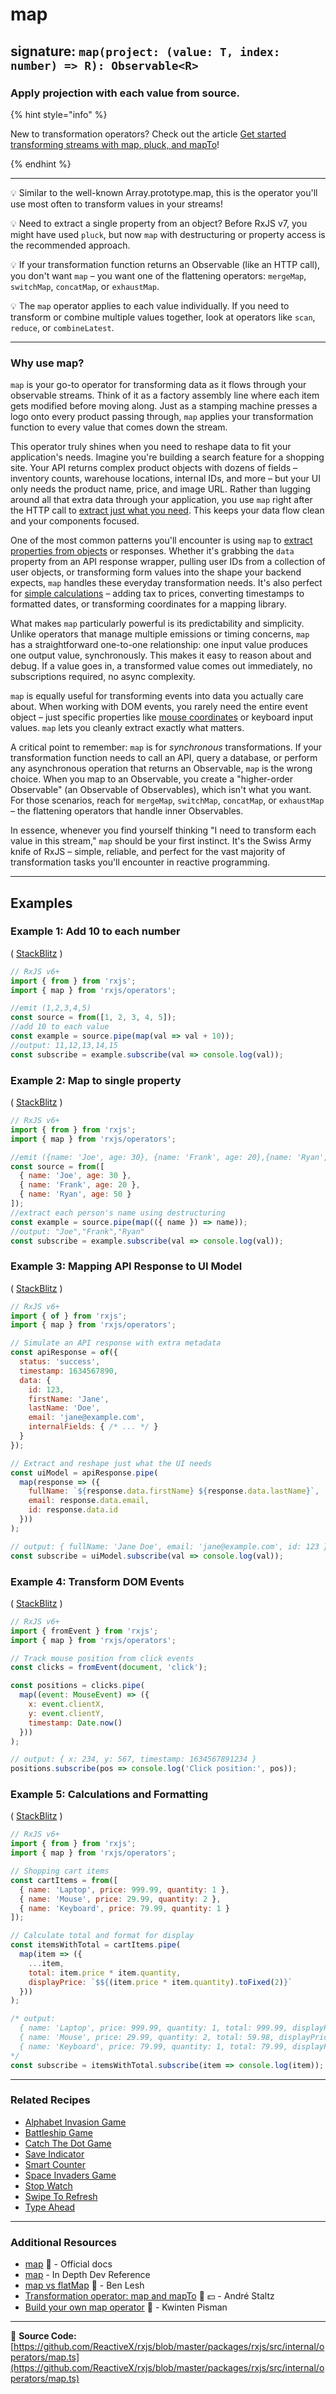 # map

## signature: `map(project: (value: T, index: number) => R): Observable<R>`

### Apply projection with each value from source.

{% hint style="info" %}

New to transformation operators? Check out the article
[Get started transforming streams with map, pluck, and mapTo](../../concepts/get-started-transforming.md)!

{% endhint %}

---

💡 Similar to the well-known Array.prototype.map, this is the operator you'll use most often to transform values in your streams!

💡 Need to extract a single property from an object? Before RxJS v7, you might have used `pluck`, but now `map` with destructuring or property access is the recommended approach.

💡 If your transformation function returns an Observable (like an HTTP call), you don't want `map` – you want one of the flattening operators: `mergeMap`, `switchMap`, `concatMap`, or `exhaustMap`.

💡 The `map` operator applies to each value individually. If you need to transform or combine multiple values together, look at operators like `scan`, `reduce`, or `combineLatest`.

---

### Why use map?

`map` is your go-to operator for transforming data as it flows through your observable streams. Think of it as a factory assembly line where each item gets modified before moving along. Just as a stamping machine presses a logo onto every product passing through, `map` applies your transformation function to every value that comes down the stream.

This operator truly shines when you need to reshape data to fit your application's needs. Imagine you're building a search feature for a shopping site. Your API returns complex product objects with dozens of fields – inventory counts, warehouse locations, internal IDs, and more – but your UI only needs the product name, price, and image URL. Rather than lugging around all that extra data through your application, you use `map` right after the HTTP call to [extract just what you need](#example-3-mapping-api-response-to-ui-model). This keeps your data flow clean and your components focused.

One of the most common patterns you'll encounter is using `map` to [extract properties from objects](#example-2-map-to-single-property) or responses. Whether it's grabbing the `data` property from an API response wrapper, pulling user IDs from a collection of user objects, or transforming form values into the shape your backend expects, `map` handles these everyday transformation needs. It's also perfect for [simple calculations](#example-5-calculations-and-formatting) – adding tax to prices, converting timestamps to formatted dates, or transforming coordinates for a mapping library.

What makes `map` particularly powerful is its predictability and simplicity. Unlike operators that manage multiple emissions or timing concerns, `map` has a straightforward one-to-one relationship: one input value produces one output value, synchronously. This makes it easy to reason about and debug. If a value goes in, a transformed value comes out immediately, no subscriptions required, no async complexity.

`map` is equally useful for transforming events into data you actually care about. When working with DOM events, you rarely need the entire event object – just specific properties like [mouse coordinates](#example-4-transform-dom-events) or keyboard input values. `map` lets you cleanly extract exactly what matters.

A critical point to remember: `map` is for *synchronous* transformations. If your transformation function needs to call an API, query a database, or perform any asynchronous operation that returns an Observable, `map` is the wrong choice. When you map to an Observable, you create a "higher-order Observable" (an Observable of Observables), which isn't what you want. For those scenarios, reach for `mergeMap`, `switchMap`, `concatMap`, or `exhaustMap` – the flattening operators that handle inner Observables.

In essence, whenever you find yourself thinking "I need to transform each value in this stream," `map` should be your first instinct. It's the Swiss Army knife of RxJS – simple, reliable, and perfect for the vast majority of transformation tasks you'll encounter in reactive programming.

---

## Examples

### Example 1: Add 10 to each number

( [StackBlitz](https://stackblitz.com/edit/typescript-a7bnxb?file=index.ts&devtoolsheight=100) )

```javascript
// RxJS v6+
import { from } from 'rxjs';
import { map } from 'rxjs/operators';

//emit (1,2,3,4,5)
const source = from([1, 2, 3, 4, 5]);
//add 10 to each value
const example = source.pipe(map(val => val + 10));
//output: 11,12,13,14,15
const subscribe = example.subscribe(val => console.log(val));
```

### Example 2: Map to single property

( [StackBlitz](https://stackblitz.com/edit/typescript-qgpnju?file=index.ts&devtoolsheight=100) )

```javascript
// RxJS v6+
import { from } from 'rxjs';
import { map } from 'rxjs/operators';

//emit ({name: 'Joe', age: 30}, {name: 'Frank', age: 20},{name: 'Ryan', age: 50})
const source = from([
  { name: 'Joe', age: 30 },
  { name: 'Frank', age: 20 },
  { name: 'Ryan', age: 50 }
]);
//extract each person's name using destructuring
const example = source.pipe(map(({ name }) => name));
//output: "Joe","Frank","Ryan"
const subscribe = example.subscribe(val => console.log(val));
```

### Example 3: Mapping API Response to UI Model

( [StackBlitz](https://stackblitz.com/edit/typescript-kus9nthn?file=index.ts) )

```javascript
// RxJS v6+
import { of } from 'rxjs';
import { map } from 'rxjs/operators';

// Simulate an API response with extra metadata
const apiResponse = of({
  status: 'success',
  timestamp: 1634567890,
  data: {
    id: 123,
    firstName: 'Jane',
    lastName: 'Doe',
    email: 'jane@example.com',
    internalFields: { /* ... */ }
  }
});

// Extract and reshape just what the UI needs
const uiModel = apiResponse.pipe(
  map(response => ({
    fullName: `${response.data.firstName} ${response.data.lastName}`,
    email: response.data.email,
    id: response.data.id
  }))
);

// output: { fullName: 'Jane Doe', email: 'jane@example.com', id: 123 }
const subscribe = uiModel.subscribe(val => console.log(val));
```

### Example 4: Transform DOM Events

( [StackBlitz](https://stackblitz.com/edit/typescript-a8rwwcaj?file=index.ts) )

```javascript
// RxJS v6+
import { fromEvent } from 'rxjs';
import { map } from 'rxjs/operators';

// Track mouse position from click events
const clicks = fromEvent(document, 'click');

const positions = clicks.pipe(
  map((event: MouseEvent) => ({
    x: event.clientX,
    y: event.clientY,
    timestamp: Date.now()
  }))
);

// output: { x: 234, y: 567, timestamp: 1634567891234 }
positions.subscribe(pos => console.log('Click position:', pos));
```

### Example 5: Calculations and Formatting

( [StackBlitz](https://stackblitz.com/edit/typescript-rfbasqua?file=index.ts) )

```javascript
// RxJS v6+
import { from } from 'rxjs';
import { map } from 'rxjs/operators';

// Shopping cart items
const cartItems = from([
  { name: 'Laptop', price: 999.99, quantity: 1 },
  { name: 'Mouse', price: 29.99, quantity: 2 },
  { name: 'Keyboard', price: 79.99, quantity: 1 }
]);

// Calculate total and format for display
const itemsWithTotal = cartItems.pipe(
  map(item => ({
    ...item,
    total: item.price * item.quantity,
    displayPrice: `$${(item.price * item.quantity).toFixed(2)}`
  }))
);

/* output: 
  { name: 'Laptop', price: 999.99, quantity: 1, total: 999.99, displayPrice: '$999.99' }
  { name: 'Mouse', price: 29.99, quantity: 2, total: 59.98, displayPrice: '$59.98' }
  { name: 'Keyboard', price: 79.99, quantity: 1, total: 79.99, displayPrice: '$79.99' }
*/
const subscribe = itemsWithTotal.subscribe(item => console.log(item));
```

---

### Related Recipes

* [Alphabet Invasion Game](https://www.learnrxjs.io/learn-rxjs/recipes/alphabet-invasion-game)
* [Battleship Game](https://www.learnrxjs.io/learn-rxjs/recipes/battleship-game)
* [Catch The Dot Game](https://www.learnrxjs.io/learn-rxjs/recipes/catch-the-dot-game)
* [Save Indicator](https://www.learnrxjs.io/learn-rxjs/recipes/save-indicator)
* [Smart Counter](https://www.learnrxjs.io/learn-rxjs/recipes/smartcounter)
* [Space Invaders Game](https://www.learnrxjs.io/learn-rxjs/recipes/space-invaders-game)
* [Stop Watch](https://www.learnrxjs.io/learn-rxjs/recipes/stop-watch)
* [Swipe To Refresh](https://www.learnrxjs.io/learn-rxjs/recipes/swipe-to-refresh)
* [Type Ahead](https://www.learnrxjs.io/learn-rxjs/recipes/type-ahead)

---

### Additional Resources

* [map](https://rxjs.dev/api/operators/map) 📰 - Official docs
* [map](https://indepth.dev/reference/rxjs/operators/map) - In Depth Dev Reference
* [map vs flatMap](https://egghead.io/lessons/rxjs-rxjs-map-vs-flatmap) 🎥 - Ben Lesh
* [Transformation operator: map and mapTo](https://egghead.io/lessons/rxjs-transformation-operator-map-and-mapto?course=rxjs-beyond-the-basics-operators-in-depth) 🎥 💵 - André Staltz
* [Build your own map operator](https://blog.strongbrew.io/build-the-operators-from-rxjs-from-scratch/?lectureId=map#app) 🎥 - Kwinten Pisman

---

📁 **Source Code:** [https://github.com/ReactiveX/rxjs/blob/master/packages/rxjs/src/internal/operators/map.ts](https://github.com/ReactiveX/rxjs/blob/master/packages/rxjs/src/internal/operators/map.ts)